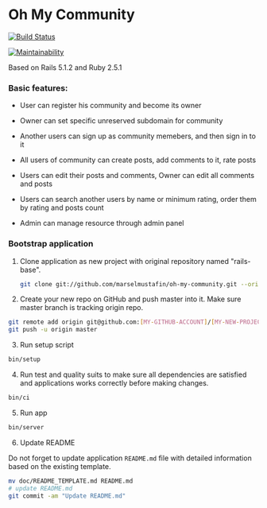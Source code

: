 # Oh My Community

[![Build Status](https://semaphoreci.com/api/v1/marselmustafin/oh-my-community/branches/master/badge.svg)](https://semaphoreci.com/marselmustafin/oh-my-community)

[![Maintainability](https://api.codeclimate.com/v1/badges/b793bcd67fcedff844cf/maintainability)](https://codeclimate.com/github/marselmustafin/oh-my-community/maintainability)

Based on Rails 5.1.2 and Ruby 2.5.1

### Basic features:

- User can register his community and become its owner

- Owner can set specific unreserved subdomain for community

- Another users can sign up as community memebers, and then sign in to it

- All users of community can create posts, add comments to it, rate posts

- Users can edit their posts and comments, Owner can edit all comments and posts

- Users can search another users by name or minimum rating, order them by rating and posts count

- Admin can manage resource through admin panel

### Bootstrap application

1. Clone application as new project with original repository named "rails-base".

   ```bash
   git clone git://github.com/marselmustafin/oh-my-community.git --origin oh-my-community [MY-NEW-PROJECT]
   ```

2. Create your new repo on GitHub and push master into it. Make sure master branch is tracking origin repo.

  ```bash
  git remote add origin git@github.com:[MY-GITHUB-ACCOUNT]/[MY-NEW-PROJECT].git
  git push -u origin master
  ```

3. Run setup script

  ```bash
  bin/setup
  ```

4. Run test and quality suits to make sure all dependencies are satisfied and applications works correctly before making changes.

  ```bash
  bin/ci
  ```

5. Run app

  ```bash
  bin/server
  ```

6. Update README

  Do not forget to update application `README.md` file with detailed information based on the
  existing template.

  ```bash
  mv doc/README_TEMPLATE.md README.md
  # update README.md
  git commit -am "Update README.md"
  ```
